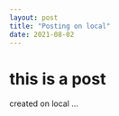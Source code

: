 ```yaml
---
layout: post
title: "Posting on local"
date: 2021-08-02
---
```


# this is a post
created on local ...
